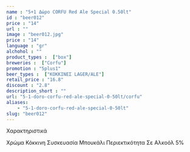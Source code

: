 ```yaml
---
name : "5+1 Δώρο CORFU Red Ale Special 0.50lt"
id : "beer012"
price : "14"
url : ""
image : "beer012.jpg"
price : "14"
language : "gr"
alchohol : ""
product_types :  ["box"]
breweries :  ["Corfu"]
promotion : "5plus1"
beer_types :  ["ΚΟΚΚΙΝΕΣ LAGER/ALE"]
retail_price : "16.8"
discount : "2.8"
description_short : ""
url: "5-1-doro-corfu-red-ale-special-0-50lt/corfu"
aliases: 
    - "5-1-doro-corfu-red-ale-special-0-50lt"
slug: "beer012"
---
```


Χαρακτηριστικά

Χρώμα
Κόκκινη
Συσκευασία
Μπουκάλι
Περιεκτικότητα Σε Αλκοόλ
5%